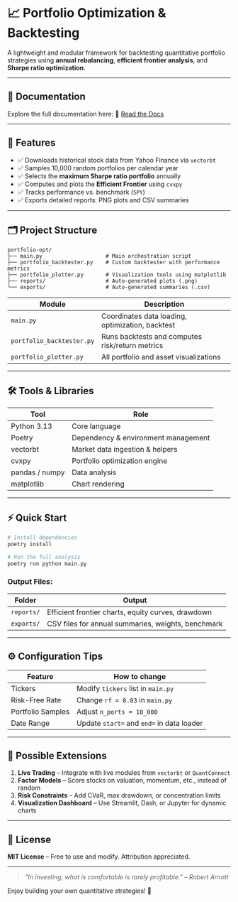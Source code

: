 # 📈 Portfolio Optimization & Backtesting

A lightweight and modular framework for backtesting quantitative portfolio strategies using **annual rebalancing**, **efficient frontier analysis**, and **Sharpe ratio optimization**.

---

## 📖 Documentation

Explore the full documentation here: 📘 [Read the Docs](https://ohmji.github.io/portfolio-opt/)

---

## 🚀 Features

- ✅ Downloads historical stock data from Yahoo Finance via `vectorbt`
- ✅ Samples 10,000 random portfolios per calendar year
- ✅ Selects the **maximum Sharpe ratio portfolio** annually
- ✅ Computes and plots the **Efficient Frontier** using `cvxpy`
- ✅ Tracks performance vs. benchmark (`SPY`)
- ✅ Exports detailed reports: PNG plots and CSV summaries

---

## 🗂️ Project Structure

```
portfolio-opt/
├── main.py                    # Main orchestration script
├── portfolio_backtester.py    # Custom backtester with performance metrics
├── portfolio_plotter.py       # Visualization tools using matplotlib
├── reports/                   # Auto-generated plots (.png)
└── exports/                   # Auto-generated summaries (.csv)
```

| Module                     | Description                                         |
|---------------------------|-----------------------------------------------------|
| `main.py`                 | Coordinates data loading, optimization, backtest    |
| `portfolio_backtester.py` | Runs backtests and computes risk/return metrics     |
| `portfolio_plotter.py`    | All portfolio and asset visualizations              |

---

## 🛠️ Tools & Libraries

| Tool            | Role                                  |
|-----------------|----------------------------------------|
| Python 3.13     | Core language                         |
| Poetry          | Dependency & environment management   |
| vectorbt        | Market data ingestion & helpers       |
| cvxpy           | Portfolio optimization engine         |
| pandas / numpy  | Data analysis                         |
| matplotlib      | Chart rendering                       |

---

## ⚡ Quick Start

```bash
# Install dependencies
poetry install

# Run the full analysis
poetry run python main.py
```

### Output Files:
| Folder | Output |
|--------|--------|
| `reports/` | Efficient frontier charts, equity curves, drawdown |
| `exports/` | CSV files for annual summaries, weights, benchmark |

---

## ⚙️ Configuration Tips

| Feature | How to change |
|--------|----------------|
| Tickers | Modify `tickers` list in `main.py` |
| Risk-Free Rate | Change `rf = 0.03` in `main.py` |
| Portfolio Samples | Adjust `n_ports = 10_000` |
| Date Range | Update `start=` and `end=` in data loader |

---

## 🔧 Possible Extensions

1. **Live Trading** – Integrate with live modules from `vectorbt` or `QuantConnect`
2. **Factor Models** – Score stocks on valuation, momentum, etc., instead of random
3. **Risk Constraints** – Add CVaR, max drawdown, or concentration limits
4. **Visualization Dashboard** – Use Streamlit, Dash, or Jupyter for dynamic charts

---

## 📜 License

**MIT License** – Free to use and modify. Attribution appreciated.

---

> _"In investing, what is comfortable is rarely profitable." – Robert Arnott_

Enjoy building your own quantitative strategies! 🎯